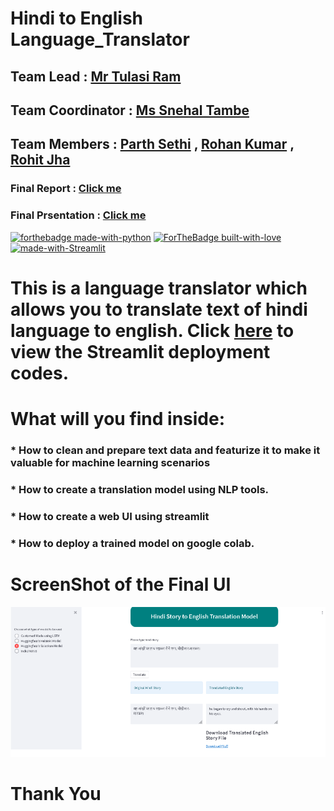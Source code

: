 # Hindi to English Language_Translator

## Team Lead : [Mr Tulasi Ram]()

## Team Coordinator : [Ms Snehal Tambe]()

## Team Members : [Parth Sethi]() ,  [Rohan Kumar]() ,  [Rohit Jha]()

### Final Report :  [Click me](https://github.com/TeamEpicProjects/Language_Translator/blob/main/packt_translation_0.pdf)

### Final Prsentation : [Click me](https://github.com/TeamEpicProjects/Language_Translator/blob/main/packt_translation.pptx)


[![forthebadge made-with-python](http://ForTheBadge.com/images/badges/made-with-python.svg)](https://www.python.org/)
[![ForTheBadge built-with-love](http://ForTheBadge.com/images/badges/built-with-love.svg)](http://kambojtarun.pythonanywhere.com/)
[![made-with-Streamlit](https://www.bing.com/th?id=AMMS_S_692c73db-e717-bffa-007e-ba3b8eedd42b&w=110&h=110&c=7&rs=1&qlt=95&pcl=f9f9f9&o=6&cdv=1&pid=16.1)](https://streamlit.io/)

# This is a language translator which allows you to translate text of hindi language to english. Click [here](https://github.com/TeamEpicProjects/Language_Translator/blob/main/translate_2.py) to view the Streamlit deployment codes. 

# What will you find inside:

### * How to clean and prepare text data and featurize it to make it valuable for machine learning scenarios
### * How to create a translation model using NLP tools.
### * How to create a web UI using streamlit 
### * How to deploy a trained model on google colab.


# ScreenShot of the Final UI
[![ui](https://github.com/TeamEpicProjects/Language_Translator/blob/main/ui.png)]()


# Thank You
